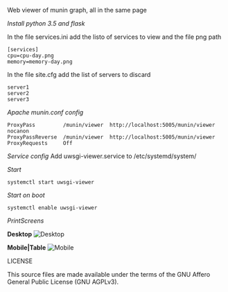 Web viewer of munin graph, all in the same page

*Install python 3.5 and flask*

In the file services.ini add the listo of services to view and the file png path
```
[services]
cpu=cpu-day.png
memory=memory-day.png
```

In the file site.cfg add the list of servers to discard
```
server1
server2
server3
```

*Apache munin.conf config*
```
ProxyPass         /munin/viewer  http://localhost:5005/munin/viewer nocanon
ProxyPassReverse  /munin/viewer  http://localhost:5005/munin/viewer
ProxyRequests     Off
```

*Service config*
Add uwsgi-viewer.service to /etc/systemd/system/

*Start*
```
systemctl start uwsgi-viewer
```

*Start on boot*
```
systemctl enable uwsgi-viewer
```

*PrintScreens*

**Desktop**
![Desktop](master/Doc/img/Desktop_example.png?raw=true)

**Mobile|Table**
![Mobile](master/Doc/img/esponsive_example.png?raw=true)

LICENSE

This source files are made available under the terms of the GNU Affero General Public License (GNU AGPLv3).
